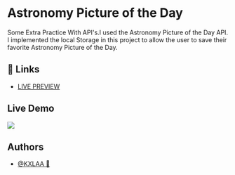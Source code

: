 # Astronomy Picture of the Day

Some Extra Practice With API's.I used the Astronomy Picture of the Day API. I implemented the local Storage in this project to allow the user to save their favorite Astronomy Picture of the Day.



## 🔗 Links

- [LIVE PREVIEW](https://kxlaa.github.io/JSP-07-NASA-APOD/)
  
## Live Demo

![](assets/link-input.gif)


## Authors

- [@KXLAA 🤙](https://github.com/KXLAA)

